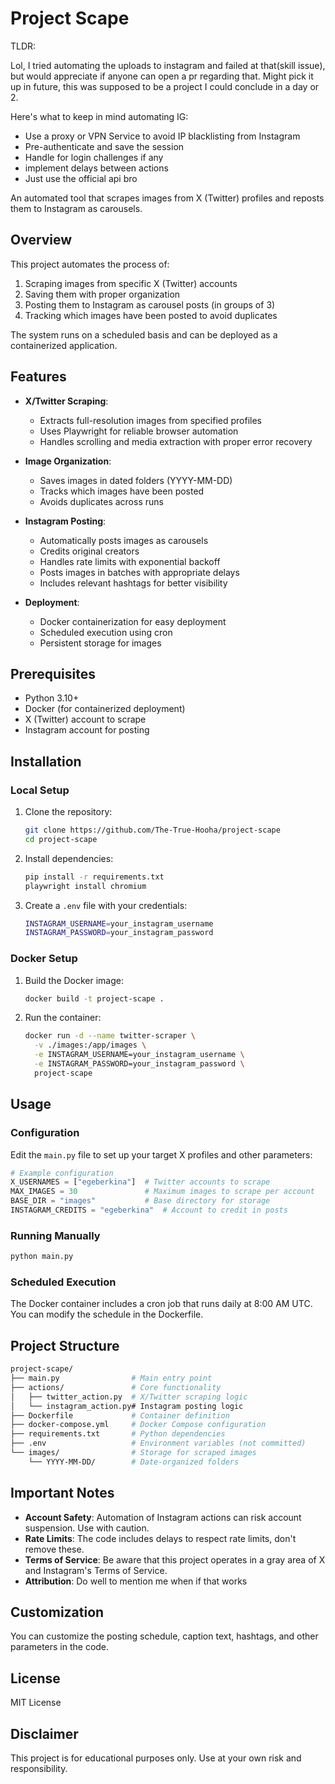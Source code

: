 # Project Scape

TLDR:

Lol, I tried automating the uploads to instagram and failed at that(skill issue), but would appreciate if anyone can open a pr regarding that. Might pick it up in future, this was supposed to be a project I could conclude in a day or 2.

Here's what to keep in mind automating IG:

- Use a proxy or VPN Service to avoid IP blacklisting from Instagram
- Pre-authenticate and save the session
- Handle for login challenges if any
- implement delays between actions
- Just use the official api bro

An automated tool that scrapes images from X (Twitter) profiles and reposts them to Instagram as carousels.

## Overview

This project automates the process of:

1. Scraping images from specific X (Twitter) accounts
2. Saving them with proper organization
3. Posting them to Instagram as carousel posts (in groups of 3)
4. Tracking which images have been posted to avoid duplicates

The system runs on a scheduled basis and can be deployed as a containerized application.

## Features

- **X/Twitter Scraping**:
  - Extracts full-resolution images from specified profiles
  - Uses Playwright for reliable browser automation
  - Handles scrolling and media extraction with proper error recovery

- **Image Organization**:
  - Saves images in dated folders (YYYY-MM-DD)
  - Tracks which images have been posted
  - Avoids duplicates across runs

- **Instagram Posting**:
  - Automatically posts images as carousels
  - Credits original creators
  - Handles rate limits with exponential backoff
  - Posts images in batches with appropriate delays
  - Includes relevant hashtags for better visibility

- **Deployment**:
  - Docker containerization for easy deployment
  - Scheduled execution using cron
  - Persistent storage for images

## Prerequisites

- Python 3.10+
- Docker (for containerized deployment)
- X (Twitter) account to scrape
- Instagram account for posting

## Installation

### Local Setup

1. Clone the repository:

   ```bash
   git clone https://github.com/The-True-Hooha/project-scape
   cd project-scape
   ```

2. Install dependencies:

   ```bash
   pip install -r requirements.txt
   playwright install chromium
   ```

3. Create a `.env` file with your credentials:

   ```bash
   INSTAGRAM_USERNAME=your_instagram_username
   INSTAGRAM_PASSWORD=your_instagram_password
   ```

### Docker Setup

1. Build the Docker image:

   ```bash
   docker build -t project-scape .
   ```

2. Run the container:

   ```bash
   docker run -d --name twitter-scraper \
     -v ./images:/app/images \
     -e INSTAGRAM_USERNAME=your_instagram_username \
     -e INSTAGRAM_PASSWORD=your_instagram_password \
     project-scape
   ```

## Usage

### Configuration

Edit the `main.py` file to set up your target X profiles and other parameters:

```python
# Example configuration
X_USERNAMES = ["egeberkina"]  # Twitter accounts to scrape
MAX_IMAGES = 30               # Maximum images to scrape per account
BASE_DIR = "images"           # Base directory for storage
INSTAGRAM_CREDITS = "egeberkina"  # Account to credit in posts
```

### Running Manually

```bash
python main.py
```

### Scheduled Execution

The Docker container includes a cron job that runs daily at 8:00 AM UTC. You can modify the schedule in the Dockerfile.

## Project Structure

```bash
project-scape/
├── main.py                # Main entry point
├── actions/               # Core functionality
│   ├── twitter_action.py  # X/Twitter scraping logic
│   └── instagram_action.py# Instagram posting logic
├── Dockerfile             # Container definition
├── docker-compose.yml     # Docker Compose configuration
├── requirements.txt       # Python dependencies
├── .env                   # Environment variables (not committed)
└── images/                # Storage for scraped images
    └── YYYY-MM-DD/        # Date-organized folders
```

## Important Notes

- **Account Safety**: Automation of Instagram actions can risk account suspension. Use with caution.
- **Rate Limits**: The code includes delays to respect rate limits, don't remove these.
- **Terms of Service**: Be aware that this project operates in a gray area of X and Instagram's Terms of Service.
- **Attribution**: Do well to mention me when if that works

## Customization

You can customize the posting schedule, caption text, hashtags, and other parameters in the code.

## License

MIT License

## Disclaimer

This project is for educational purposes only. Use at your own risk and responsibility.
